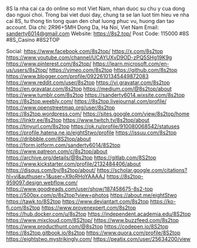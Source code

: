 8S la nha cai ca do online so mot Viet Nam, nhan duoc su chu y cua dong dao nguoi choi. Trong bai viet duoi day, chung ta se lan luot tim hieu ve nha cai 8S, tu thong tin tong quan den chat luong phuc vu, huong dan tao account.
Dia chi: 2R96+5MH Dong Da, Ha Noi, Viet Nam
Email: sanderty6014@gmail.com
Website: https://8s2.top/
Post Code: 115000
#8S #8S_Casino #8S2TOP

Social:
https://www.facebook.com/8s2top/
https://x.com/8s2top
https://www.youtube.com/channel/UCAYUXvD9OD-zPQ5SHg19K9g
https://www.pinterest.com/8s2top/
https://learn.microsoft.com/en-us/users/8s2top/
https://vimeo.com/8s2top
https://github.com/8s2top
https://www.blogger.com/profile/09226101345449872083
https://www.reddit.com/user/8s2top
https://vi.gravatar.com/8s2top
https://en.gravatar.com/8s2top
https://medium.com/@8s2top/about
https://www.tumblr.com/8s2top
https://sanderty6014.wixsite.com/8s2top
https://8s2top.weebly.com/
https://8s2top.livejournal.com/profile/
https://www.openstreetmap.org/user/8s2top
https://8s2top.wordpress.com/
https://sites.google.com/view/8s2top/home
https://linktr.ee/8s2top
https://www.twitch.tv/8s2top/about
https://tinyurl.com/8s2top
https://ok.ru/profile/910080068542/statuses
https://profile.hatena.ne.jp/eightStwo/profile
https://issuu.com/8s2top
https://dribbble.com/8S2top/about
https://form.jotform.com/sanderty6014/8S2top
https://www.patreon.com/c/8s2top/about
https://archive.org/details/@8s2top
https://gitlab.com/8S2top
https://www.kickstarter.com/profile/2132484406/about
https://disqus.com/by/8s2top/about/
https://scholar.google.com/citations?hl=vi&authuser=1&user=X9oRHoYAAAAJ
https://8s2top-959097.design.webflow.com/
https://www.goodreads.com/user/show/187458675-8s2-top
https://500px.com/p/8s2top?view=photos
https://about.me/eightStwo
https://tawk.to/8S2top
https://www.deviantart.com/8s2top
https://ko-fi.com/8s2top
https://www.provenexpert.com/8s2top
https://hub.docker.com/u/8s2top
https://independent.academia.edu/8S2top
https://www.mixcloud.com/8S2top/
https://www.buzzfeed.com/8s2top
https://www.producthunt.com/@8s2top
https://codepen.io/8S2top
https://8s2top.gitbook.io/8s2top
https://www.quora.com/profile/8S2top
https://eightstwo.mystrikingly.com/
https://peatix.com/user/25634200/view